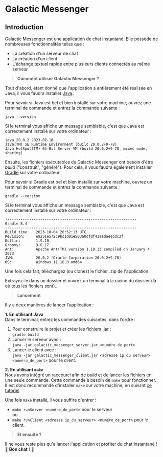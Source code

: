 # Galactic Messenger

## Introduction

Galactic Messenger est une application de chat instantané. Elle possède de nombreuses fonctionnalités telles que :
- La création d'un serveur de chat
- La création d'un client
- L'échange textuel rapide entre plusieurs clients connectés au même serveur

> **Comment utiliser Galactic Messenger ?**

Tout d'abord, étant donné que l'application à entièrement été réalisée en Java, il vous faudra installer [Java](https://www.java.com/fr/download/).

Pour savoir si Java est bel et bien installé sur votre machine, ouvrez une terminal de commande et entrez la commande suivante :

`java --version`

Si le terminal vous affiche un message semblable, c'est que Java est correctement installé sur votre ordinateur :

`java 20.0.2 2023-07-18`\
`Java(TM) SE Runtime Environment (build 20.0.2+9-78)`\
`Java HotSpot(TM) 64-Bit Server VM (build 20.0.2+9-78, mixed mode, sharing)`

Ensuite, les fichiers exécutables de Galactic Messenger ont besoin d'être *build* ("construit", "généré"). Pour cela, il vous faudra également installer [Gradle](https://gradle.org/install/) sur votre ordinateur.

Pour savoir si Gradle est bel et bien installé sur votre machine, ouvrez un terminal de commande et entrez la commande suivante :

`gradle --version`

Si le terminal vous affiche un message semblable, c'est que Java est correctement installé sur votre ordinateur :

`------------------------------------------------------------`\
`Gradle 8.4`\
`------------------------------------------------------------`\
`Build time:   2023-10-04 20:52:13 UTC`\
`Revision:     e9251e572c9bd1d01e503a0dfdf43aedaeecdc3f`\
`Kotlin:       1.9.10`\
`Groovy:       3.0.17`\
`Ant:          Apache Ant(TM) version 1.10.13 compiled on January 4 2023`\
`JVM:          20.0.2 (Oracle Corporation 20.0.2+9-78)`\
`OS:           Windows 11 10.0 amd64`

Une fois cela fait, téléchargez (ou clonez) le fichier .zip de l'application.

Extrayez-le dans un dossier et ouvrez un terminal à la racine du dossier (là où tous les fichiers sont)...

> **Lancement**

Il y a deux manières de lancer l'application :

**1. En utilisant Java**\
Dans le terminal, entrez les commandes suivantes, dans l'ordre :

1. Pour construire le projet et créer les fichiers .jar :\
    `gradle build`
2. Lancer le serveur avec :\
    `java -jar galactic_messenger_server.jar <numéro de port>`
3. Lancer le client avec :\
    `java -jar galactic_messenger_client.jar <adresse ip du serveur> <numéro_de_port>` pour le client.

**2. En utilisant `make`**\
Nous avons intégré un raccourci afin de *build* et de lancer les fichiers en une seule commande. Cette commande à besoin de `make` pour fonctionner. Il est donc recommandé d'installer `make` sur votre machine, en suivant [ce tutoriel](https://stackoverflow.com/a/32127632/17311396).

Une fois `make` installé, il vous suffira d'entrer :
- `make runServer <numéro_de_port>` pour le serveur\
ou
- `make runClient <adresse ip_du_serveur> <numéro_de_port>` pour le client.

> **Et ensuite ?**

Il ne vous reste plus qu'à lancer l'application et profiter du chat instantané ! 🚀 **Bon chat !** 🚀